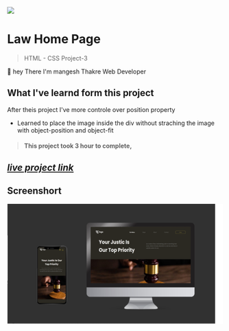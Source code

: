 ![](https://img.shields.io/badge/Live%20Project%203-Law%20home%20Page-brightgreen)

# Law Home Page 
> HTML - CSS Project-3 

🙌 hey There I'm mangesh Thakre Web Developer 
##  What I've learnd form this project 
 
  After theis project I've more controle over position property  
 - Learned to place the image inside the div without straching the image with object-position and object-fit
> #### This project took 3 hour to complete, 

 ##  _[live project link](https://full-stack-js-html-css-poject-3.netlify.app "HTML-CSS_Project-3" )_

## Screenshort
![alt text](https://github.com/MangeshThakre/HTML-CSS-Project-3/blob/master/project%20img/Frame%207.png?raw=true)
